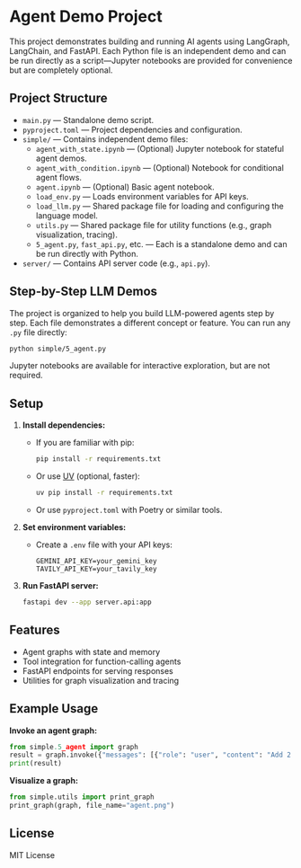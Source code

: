 
# Agent Demo Project

This project demonstrates building and running AI agents using LangGraph, LangChain, and FastAPI. Each Python file is an independent demo and can be run directly as a script—Jupyter notebooks are provided for convenience but are completely optional.

## Project Structure

- `main.py` — Standalone demo script.
- `pyproject.toml` — Project dependencies and configuration.
- `simple/` — Contains independent demo files:
  - `agent_with_state.ipynb` — (Optional) Jupyter notebook for stateful agent demos.
  - `agent_with_condition.ipynb` — (Optional) Notebook for conditional agent flows.
  - `agent.ipynb` — (Optional) Basic agent notebook.
  - `load_env.py` — Loads environment variables for API keys.
  - `load_llm.py` — Shared package file for loading and configuring the language model.
  - `utils.py` — Shared package file for utility functions (e.g., graph visualization, tracing).
  - `5_agent.py`, `fast_api.py`, etc. — Each is a standalone demo and can be run directly with Python.
- `server/` — Contains API server code (e.g., `api.py`).

## Step-by-Step LLM Demos

The project is organized to help you build LLM-powered agents step by step. Each file demonstrates a different concept or feature. You can run any `.py` file directly:

```sh
python simple/5_agent.py
```

Jupyter notebooks are available for interactive exploration, but are not required.

## Setup

1. **Install dependencies:**
   - If you are familiar with pip:
     ```sh
     pip install -r requirements.txt
     ```
   - Or use [UV](https://github.com/astral-sh/uv) (optional, faster):
     ```sh
     uv pip install -r requirements.txt
     ```
   - Or use `pyproject.toml` with Poetry or similar tools.

2. **Set environment variables:**
   - Create a `.env` file with your API keys:
     ```env
     GEMINI_API_KEY=your_gemini_key
     TAVILY_API_KEY=your_tavily_key
     ```

3. **Run FastAPI server:**
   ```sh
   fastapi dev --app server.api:app
   ```

## Features

- Agent graphs with state and memory
- Tool integration for function-calling agents
- FastAPI endpoints for serving responses
- Utilities for graph visualization and tracing

## Example Usage

**Invoke an agent graph:**
```python
from simple.5_agent import graph
result = graph.invoke({"messages": [{"role": "user", "content": "Add 2 and 3"}]})
print(result)
```

**Visualize a graph:**
```python
from simple.utils import print_graph
print_graph(graph, file_name="agent.png")
```

## License

MIT License
